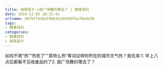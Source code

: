 ```yaml
---
title: 搞笑段子->跳广场舞的哪去了 | 糗事百科
date: 2019-11-05 18:33:43
urlname: 097bffe36af9bb45244569fba7bbde50
tags: 
- 糗事百科
categories:
- 糗事百科
- 搞笑段子
---
```

如何不用“热”“热死了”“真特么热”等词证明你所在的城市天气热？我先来:1. 早上八点后都看不见收废品的了2. 跳广场舞的哪去了？


